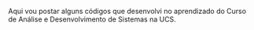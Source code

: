 Aqui vou postar alguns códigos que desenvolvi no aprendizado do Curso de Análise e Desenvolvimento de Sistemas na UCS.
